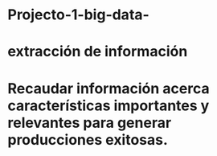 # Projecto-1-big-data-
# extracción de información
# Recaudar información acerca características importantes y relevantes para generar producciones exitosas. 
